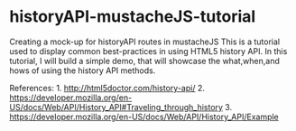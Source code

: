 # historyAPI-mustacheJS-tutorial
Creating a mock-up for historyAPI routes in mustacheJS
This is a tutorial used to display common best-practices in using HTML5 history API. In this tutorial, I will build a simple demo, that will showcase the what,when,and hows of using the history API methods.

References: 1. http://html5doctor.com/history-api/ 2. https://developer.mozilla.org/en-US/docs/Web/API/History_API#Traveling_through_history 3. https://developer.mozilla.org/en-US/docs/Web/API/History_API/Example
